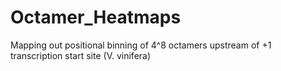 # Octamer_Heatmaps
Mapping out positional binning of 4^8 octamers upstream of +1 transcription start site (V. vinifera)
